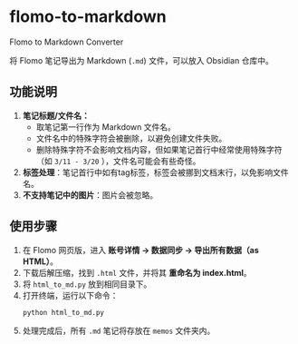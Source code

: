 # flomo-to-markdown
Flomo to Markdown Converter

将 Flomo 笔记导出为 Markdown (`.md`) 文件，可以放入 Obsidian 仓库中。

## 功能说明

1. **笔记标题/文件名：**
	- 取笔记第一行作为 Markdown 文件名。
	- 文件名中的特殊字符会被删除，以避免创建文件失败。
    - 删除特殊字符不会影响文档内容，但如果笔记首行中经常使用特殊字符（如 `3/11 - 3/20` ），文件名可能会有些奇怪。
2. **标签处理**：笔记首行中如有tag标签，标签会被挪到文档末行，以免影响文件名。
3. **不支持笔记中的图片**：图片会被忽略。

## 使用步骤

1. 在 Flomo 网页版，进入 **账号详情 → 数据同步 → 导出所有数据（as HTML）**。
2. 下载后解压缩，找到 `.html` 文件，并将其 **重命名为 index.html**。
3. 将 `html_to_md.py` 放到相同目录下。
4. 打开终端，运行以下命令：
    ```
    python html_to_md.py
    ```
5. 处理完成后，所有 `.md` 笔记将存放在 `memos` 文件夹内。
